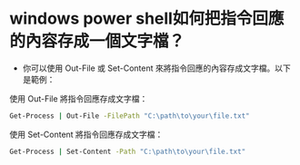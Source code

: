 # windows power shell如何把指令回應的內容存成一個文字檔？

- 你可以使用 Out-File 或 Set-Content 來將指令回應的內容存成文字檔。以下是範例：

使用 Out-File 將指令回應存成文字檔：
```sh
Get-Process | Out-File -FilePath "C:\path\to\your\file.txt"
```

使用 Set-Content 將指令回應存成文字檔：
```sh
Get-Process | Set-Content -Path "C:\path\to\your\file.txt"
```